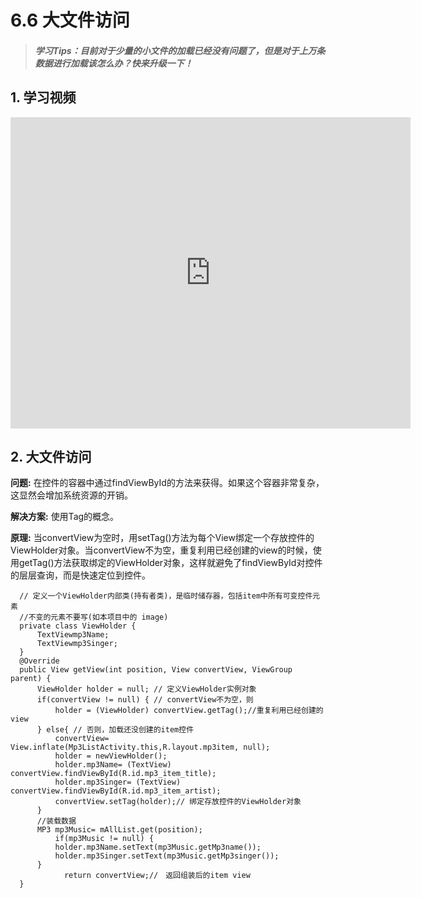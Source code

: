 # 6.6 大文件访问

>##### 学习Tips：目前对于少量的小文件的加载已经没有问题了，但是对于上万条数据进行加载该怎么办？快来升级一下！

## 1. 学习视频

<iframe frameborder="0" width="640" height="498" src="https://v.qq.com/iframe/player.html?vid=z0180bhmznp&tiny=0&auto=0" allowfullscreen></iframe>

## 2. 大文件访问

**问题:** 在控件的容器中通过findViewById的方法来获得。如果这个容器非常复杂，这显然会增加系统资源的开销。

**解决方案:** 使用Tag的概念。

**原理:** 当convertView为空时，用setTag()方法为每个View绑定一个存放控件的ViewHolder对象。当convertView不为空，重复利用已经创建的view的时候，使用getTag()方法获取绑定的ViewHolder对象，这样就避免了findViewById对控件的层层查询，而是快速定位到控件。

```
  // 定义一个ViewHolder内部类(持有者类)，是临时储存器，包括item中所有可变控件元素
  //不变的元素不要写(如本项目中的 image)
  private class ViewHolder {
      TextViewmp3Name;
      TextViewmp3Singer;
  }
  @Override
  public View getView(int position, View convertView, ViewGroup parent) {
      ViewHolder holder = null; // 定义ViewHolder实例对象
      if(convertView != null) { // convertView不为空，则
          holder = (ViewHolder) convertView.getTag();//重复利用已经创建的view
      } else{ // 否则，加载还没创建的item控件
          convertView= View.inflate(Mp3ListActivity.this,R.layout.mp3item, null);
          holder = newViewHolder();
          holder.mp3Name= (TextView) convertView.findViewById(R.id.mp3_item_title);
          holder.mp3Singer= (TextView) convertView.findViewById(R.id.mp3_item_artist);
          convertView.setTag(holder);// 绑定存放控件的ViewHolder对象
      }
      //装载数据
      MP3 mp3Music= mAllList.get(position);
          if(mp3Music != null) {
          holder.mp3Name.setText(mp3Music.getMp3name());
          holder.mp3Singer.setText(mp3Music.getMp3singer());
      }             
            return convertView;//　返回组装后的item view
  }
```
